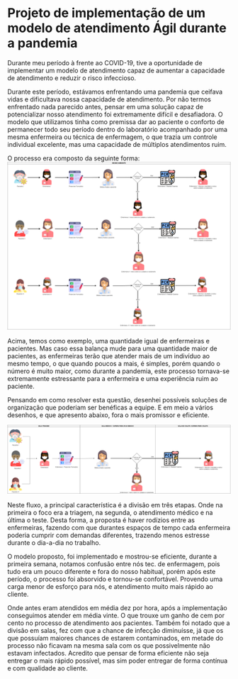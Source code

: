# Projeto de implementação de um modelo de atendimento Ágil durante a pandemia

Durante meu período à frente ao COVID-19, tive a oportunidade de implementar um modelo de atendimento capaz de aumentar a capacidade de atendimento e reduzir o risco infeccioso. 


Durante este período, estávamos enfrentando uma pandemia que ceifava vidas e dificultava nossa capacidade de atendimento. Por não termos enfrentado nada parecido antes, pensar em uma solução capaz de potencializar nosso atendimento foi extremamente difícil e desafiadora. O modelo que utilizamos tinha como premissa dar ao paciente o conforto de permanecer todo seu período dentro do laboratório acompanhado por uma mesma enfermeira ou técnica de enfermagem, o que trazia um controle individual excelente, mas uma capacidade de múltiplos atendimentos ruim. 

O processo era composto da seguinte forma: 
![Processo Anterior](./Processo%20anterior.png)


Acima, temos como exemplo, uma quantidade igual de enfermeiras e pacientes. Mas caso essa balança mude para uma quantidade maior de pacientes, as enfermeiras terão que atender mais de um indivíduo ao mesmo tempo, o que quando poucos a mais, é simples, porém quando o número é muito maior, como durante a pandemia, este processo tornava-se extremamente estressante para a enfermeira e uma experiência ruim ao paciente. 

Pensando em como resolver esta questão, desenhei possíveis soluções de organização que poderiam ser benéficas a equipe. E em meio a vários desenhos, e que apresento abaixo, fora o mais promissor e eficiente. 

![Processo Anterior](./Processo%20proposto.png)

Neste fluxo, a principal característica é a divisão em três etapas. Onde na primeira o foco era a triagem, na segunda, o atendimento médico e na última o teste. Desta forma, a proposta é haver rodízios entre as enfermeiras, fazendo com que durantes espaços de tempo cada enfermeira poderia cumprir com demandas diferentes, trazendo menos estresse durante o dia-a-dia no trabalho. 

O modelo proposto, foi implementado e mostrou-se eficiente, durante a primeira semana, notamos confusão entre nós tec. de enfermagem, pois tudo era um pouco diferente e fora do nosso habitual, porém após este período, o processo foi absorvido e tornou-se confortável. Provendo uma carga menor de esforço para nós, e atendimento muito mais rápido ao cliente. 

Onde antes eram atendidos em média dez por hora, após a implementação conseguimos atender em média vinte. O que trouxe um ganho de cem por cento no processo de atendimento aos pacientes. Também foi notado que a divisão em salas, fez com que a chance de infecção diminuísse, já que os que possuíam maiores chances de estarem contaminados, em metade do processo não ficavam na mesma sala com os que possivelmente não estavam infectados. Acredito que pensar de forma eficiente não seja entregar o mais rápido possível, mas sim poder entregar de forma contínua e com qualidade ao cliente. 
